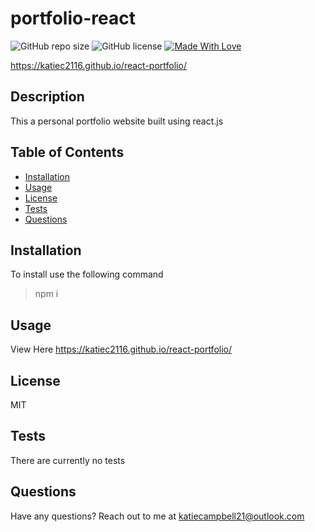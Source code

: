 # portfolio-react

 ![GitHub repo size](https://img.shields.io/github/repo-size/katiec2116/react-portfolio) ![GitHub license](https://img.shields.io/badge/license-MIT-green.svg) [![Made With Love](https://img.shields.io/badge/Made%20With-Love-orange.svg)](https://github.com/chetanraj/awesome-github-badges)

https://katiec2116.github.io/react-portfolio/


## Description 
This a personal portfolio website built using react.js



## Table of Contents
- [Installation](#installation)
- [Usage](#usage)
- [License](#license)
- [Tests](#tests)
- [Questions](#questions)




## Installation

To install use the following command

> npm i



## Usage

View Here 
https://katiec2116.github.io/react-portfolio/




## License

MIT




## Tests

There are currently no tests



## Questions

Have any questions? Reach out to me at katiecampbell21@outlook.com

